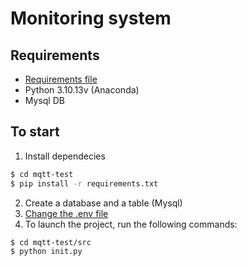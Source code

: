 # Monitoring system

## Requirements


* [Requirements file](requirements.txt)
* Python 3.10.13v (Anaconda)
* Mysql DB

## To start
1. Install dependecies


``` bash
$ cd mqtt-test
$ pip install -r requirements.txt
```

2. Create a database and a table (Mysql)
3. [Change the .env file](src/connections/db/.env)
3. To launch the project, run the following commands:


``` bash
$ cd mqtt-test/src
$ python init.py
```